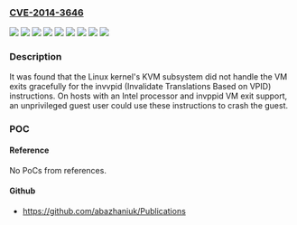 ### [CVE-2014-3646](https://cve.mitre.org/cgi-bin/cvename.cgi?name=CVE-2014-3646)
![](https://img.shields.io/static/v1?label=Product&message=RHEV%203.X%20Hypervisor%20and%20Agents%20for%20RHEL-6&color=blue)
![](https://img.shields.io/static/v1?label=Product&message=Red%20Hat%20Enterprise%20Linux%206&color=blue)
![](https://img.shields.io/static/v1?label=Product&message=Red%20Hat%20Enterprise%20Linux%206.5%20Extended%20Update%20Support&color=blue)
![](https://img.shields.io/static/v1?label=Product&message=Red%20Hat%20Enterprise%20Linux%207&color=blue)
![](https://img.shields.io/static/v1?label=Version&message=!%200%3A2.6.32-431.50.1.el6%20&color=brighgreen)
![](https://img.shields.io/static/v1?label=Version&message=!%200%3A2.6.32-504.1.3.el6%20&color=brighgreen)
![](https://img.shields.io/static/v1?label=Version&message=!%200%3A3.10.0-123.9.2.el7%20&color=brighgreen)
![](https://img.shields.io/static/v1?label=Version&message=!%200%3A6.6-20150123.1.el6ev%20&color=brighgreen)
![](https://img.shields.io/static/v1?label=Vulnerability&message=Uncaught%20Exception&color=brighgreen)

### Description

It was found that the Linux kernel's KVM subsystem did not handle the VM exits gracefully for the invvpid (Invalidate Translations Based on VPID) instructions. On hosts with an Intel processor and invppid VM exit support, an unprivileged guest user could use these instructions to crash the guest.

### POC

#### Reference
No PoCs from references.

#### Github
- https://github.com/abazhaniuk/Publications

